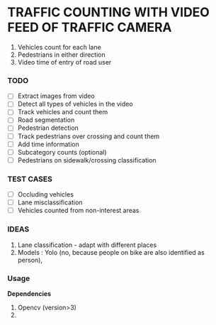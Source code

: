# TRAFFIC COUNTING WITH VIDEO FEED OF TRAFFIC CAMERA

1. Vehicles count for each lane
2. Pedestrians in either direction
3. Video time of entry of road user

### TODO
- [ ] Extract images from video
- [ ] Detect all types of vehicles in the video
- [ ] Track vehicles and count them
- [ ] Road segmentation
- [ ] Pedestrian detection
- [ ] Track pedestrians over crossing and count them
- [ ] Add time information
- [ ] Subcategory counts (optional)
- [ ] Pedestrians on sidewalk/crossing classification

### TEST CASES
- [ ] Occluding vehicles
- [ ] Lane misclassification
- [ ] Vehicles counted from non-interest areas

### IDEAS
1. Lane classification - adapt with different places
2. Models : Yolo (no, because people on bike are also identified as person), 

### Usage
**Dependencies**
1. Opencv (version>3)
2. 